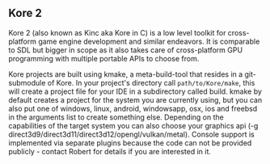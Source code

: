 ## Kore 2

Kore 2 (also known as Kinc aka Kore in C) is a low level toolkit
for cross-platform game engine development and similar endeavors. It is comparable
to SDL but bigger in scope as it also takes care of cross-platform GPU programming
with multiple portable APIs to choose from.

Kore projects are built using kmake, a meta-build-tool that resides in
a git-submodule of Kore. In your project's directory call `path/to/Kore/make`,
this will create a project file for your IDE in a subdirectory called build.
kmake by default creates a project for the system you are currently using,
but you can also put one of windows, linux, android, windowsapp, osx, ios
and freebsd in the arguments list to create something else.
Depending on the capabilities of the target system you can also choose
your graphics api (-g direct3d9/direct3d11/direct3d12/opengl/vulkan/metal).
Console support is implemented via separate plugins because the code can not
be provided publicly - contact Robert for details if you are interested in it.
